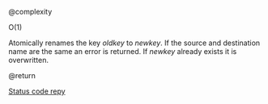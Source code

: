 @complexity

O(1)


Atomically renames the key _oldkey_ to _newkey_. If the source and
destination name are the same an error is returned. If _newkey_
already exists it is overwritten.

@return

[Status code repy][1]



[1]: /p/redis/wiki/ReplyTypes